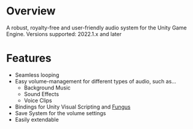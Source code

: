 # Overview
A robust, royalty-free and user-friendly audio system for the Unity Game Engine. Versions supported: 2022.1.x and later

# Features
- Seamless looping
- Easy volume-management for different types of audio, such as...
  - Background Music
  - Sound Effects
  - Voice Clips
- Bindings for Unity Visual Scripting and [Fungus](https://github.com/snozbot/fungus)
- Save System for the volume settings
- Easily extendable

